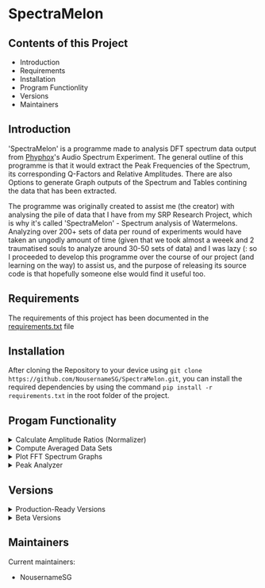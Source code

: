 # SpectraMelon

## Contents of this Project

 - Introduction
 - Requirements
 - Installation
 - Program Functionlity
 - Versions
 - Maintainers
## Introduction

  'SpectraMelon' is a programme made to analysis DFT spectrum data output from [Phyphox](https://phyphox.org)'s Audio Spectrum Experiment. The general outline of this programme is that it would extract the Peak Frequencies of the Spectrum, its corresponding Q-Factors and Relative Amplitudes. There are also Options to generate Graph outputs of the Spectrum and Tables contining the data that has been extracted.

  The programme was originally created to assist me (the creator) with analysing the pile of data that I have from my SRP Research Project, which is why it's called 'SpectraMelon' - Spectrum analysis of Watermelons. Analyzing over 200+ sets of data per round of experiments would have taken an ungodly amount of time (given that we took almost a weeek and 2 traumatised souls to analyze around 30-50 sets of data) and I was lazy (: so I proceeded to develop this programme over the course of our project (and learning on the way) to assist us, and the purpose of releasing its source code is that hopefully someone else would find it useful too.

## Requirements

The requirements of this project has been documented in the [requirements.txt](https://github.com/NousernameSG/SpectraMelon/blob/master/Requirements.txt) file

## Installation

After cloning the Repository to your device using `git clone https://github.com/NousernameSG/SpectraMelon.git`, you can install the required dependencies by using the command `pip install -r requirements.txt` in the root folder of the project.

## Progam Functionality

<details>
  <summary>Calculate Amplitude Ratios (Normalizer)</summary>
  -
</details>
<details>
  <summary>Compute Averaged Data Sets</summary>
  -
</details>
<details>
  <summary>Plot FFT Spectrum Graphs</summary>
  -
</details>
<details>
  <summary>Peak Analyzer</summary>
  -
</details>

## Versions
<details>
  <summary>Production-Ready Versions</summary>
    <ol>
    </ol>
</details>

<details>
  <summary>Beta Versions</summary>
  <ol>
    <li>
      <a href="https://github.com/NousernameSG/SpectraMelon/releases/tag/v0.1.0-beta">v0.1.0-beta</a>
    </li>
  </ol>
</details>

## Maintainers

Current maintainers:
- NousernameSG
